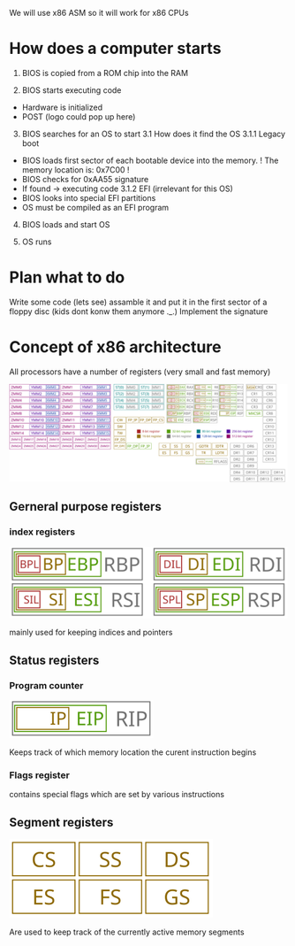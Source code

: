 We will use x86 ASM so it will work for x86 CPUs

# How does a computer starts
1. BIOS is copied from a ROM chip into the RAM

2. BIOS starts executing code
- Hardware is initialized
- POST
(logo could pop up here)

3. BIOS searches for an OS to start
3.1 How does it find the OS
3.1.1 Legacy boot
- BIOS loads first sector of each bootable device into the memory. ! The memory location is: 0x7C00 !
- BIOS checks for 0xAA55 signature
- If found -> executing code
3.1.2 EFI (irrelevant for this OS)
- BIOS looks into special EFI partitions
- OS must be compiled as an EFI program

4. BIOS loads and start OS 

5. OS runs

# Plan what to do
Write some code (lets see) assamble it and put it in the first sector of a floppy disc (kids dont konw them anymore ._.)
Implement the signature

# Concept of x86 architecture
All processors have a number of registers (very small and fast memory)

![alt x86 architecture](img/x86_architecture.png)

## Gerneral purpose registers
### index registers

![alt index register](img/index_registers.png)

mainly used for keeping indices and pointers

## Status registers 
### Program counter

![alt Status register](img/status_register.png)

Keeps track of which memory location the curent instruction begins

### Flags register

contains special flags which are set by various instructions

## Segment registers

![alt segmemnt register](img/segment_register.png)

Are used to keep track of the currently active memory segments 
